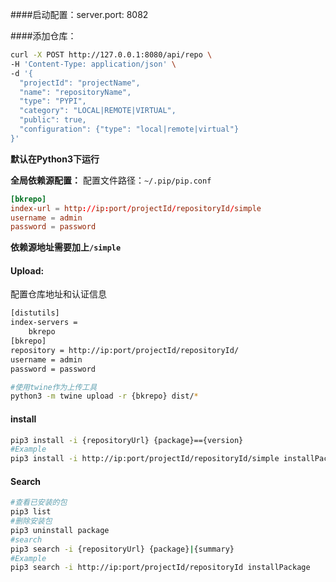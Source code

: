 ####启动配置：server.port: 8082

####添加仓库：
```bash
curl -X POST http://127.0.0.1:8080/api/repo \
-H 'Content-Type: application/json' \
-d '{
  "projectId": "projectName",
  "name": "repositoryName",
  "type": "PYPI",
  "category": "LOCAL|REMOTE|VIRTUAL",
  "public": true,
  "configuration": {"type": "local|remote|virtual"}
}'
```

<b>默认在Python3下运行  </b>

**全局依赖源配置：**
配置文件路径：`~/.pip/pip.conf`
```conf
[bkrepo]
index-url = http://ip:port/projectId/repositoryId/simple
username = admin
password = password
```


**依赖源地址需要加上`/simple`**



#### Upload:
配置仓库地址和认证信息
```txt
[distutils]
index-servers =
    bkrepo
[bkrepo]
repository = http://ip:port/projectId/repositoryId/
username = admin
password = password
```

```bash
#使用twine作为上传工具
python3 -m twine upload -r {bkrepo} dist/*
```

#### install

```bash
pip3 install -i {repositoryUrl} {package}=={version}
#Example
pip3 install -i http://ip:port/projectId/repositoryId/simple installPackage==0.0.1
```

#### Search

```bash
#查看已安装的包
pip3 list
#删除安装包
pip3 uninstall package
#search
pip3 search -i {repositoryUrl} {package}|{summary}
#Example
pip3 search -i http://ip:port/projectId/repositoryId installPackage
```



